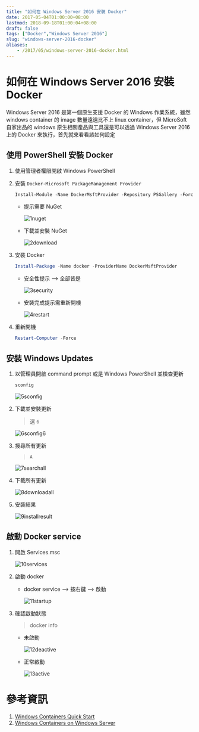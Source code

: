 ```yaml
---
title: "如何在 Windows Server 2016 安裝 Docker"
date: 2017-05-04T01:00:00+08:00
lastmod: 2018-09-18T01:00:04+08:00
draft: false
tags: ["Docker","Windows Server 2016"]
slug: "windows-server-2016-docker"
aliases:
    - /2017/05/windows-server-2016-docker.html
---
```

# 如何在 Windows Server 2016 安裝 Docker
Windows Server 2016 是第一個原生支援 Docker 的 Windows 作業系統，雖然 windows container 的 image 數量遠遠比不上 linux container，但 MicroSoft 自家出品的 windows 原生相關產品與工具還是可以透過 Windows Server 2016 上的 Docker 來執行，首先就來看看該如何設定

## 使用 PowerShell 安裝 Docker

1.  使用管理者權限開啟 Windows PowerShell
2.  安裝 `Docker-Microsoft PackageManagement Provider`

    ```ps1
    Install-Module -Name DockerMsftProvider -Repository PSGallery -Force
    ```

    *   提示需要 NuGet

        ![1nuget](https://cloud.githubusercontent.com/assets/3851540/25586234/0bcfaf3c-2ed1-11e7-95aa-a3b3717396d0.png)

    *   下載並安裝 NuGet


        ![2download](https://cloud.githubusercontent.com/assets/3851540/25586235/0beba4f8-2ed1-11e7-892c-fba077d69bb4.png)

3.  安裝 Docker

    ```ps1
    Install-Package -Name docker -ProviderName DockerMsftProvider
    ```

    *   安全性提示 --> 全部皆是

        ![3security](https://cloud.githubusercontent.com/assets/3851540/25586239/0bf27de6-2ed1-11e7-829e-ff988a628c77.png)

    *   安裝完成提示需重新開機

        ![4restart](https://cloud.githubusercontent.com/assets/3851540/25586237/0bec48ae-2ed1-11e7-8cbb-0059d56cc014.png)

4.  重新開機

    ```ps1
    Restart-Computer -Force
    ```

## 安裝 Windows Updates

1. 以管理員開啟 command prompt 或是 Windows PowerShell 並檢查更新

    ```ps1
    sconfig
    ```

    ![5sconfig](https://cloud.githubusercontent.com/assets/3851540/25586236/0bebe972-2ed1-11e7-94b5-5ef795dca366.png)

2.  下載並安裝更新

    > 選 `6`

    ![6sconfig6](https://cloud.githubusercontent.com/assets/3851540/25586238/0bef6250-2ed1-11e7-97c9-1cdf3fa2c3e2.png)

3.  搜尋所有更新

    > `A`

    ![7searchall](https://cloud.githubusercontent.com/assets/3851540/25586240/0bf6eb74-2ed1-11e7-9509-608543d6f0d1.png)

4.  下載所有更新

    ![8downloadall](https://cloud.githubusercontent.com/assets/3851540/25586241/0c11afd6-2ed1-11e7-8da4-dc0f9ec66915.png)

5.  安裝結果

    ![9installresult](https://cloud.githubusercontent.com/assets/3851540/25586242/0c121f16-2ed1-11e7-929e-587ee967deec.png)

## 啟動 Docker service

1.  開啟 Services.msc

    ![10services](https://cloud.githubusercontent.com/assets/3851540/25586243/0c12d500-2ed1-11e7-8a79-0239c420245f.png)

2.  啟動 docker
    *   docker service --> 按右鍵 --> 啟動

        ![11startup](https://cloud.githubusercontent.com/assets/3851540/25586244/0c1661ac-2ed1-11e7-83a9-1c450dbdd300.png)

3.  確認啟動狀態

    > docker info

    *   未啟動

        ![12deactive](https://cloud.githubusercontent.com/assets/3851540/25586245/0c1b8ef2-2ed1-11e7-996b-3afab1c88aa0.png)

    *   正常啟動

         ![13active](https://cloud.githubusercontent.com/assets/3851540/25586233/0ba47fd8-2ed1-11e7-9414-ff73207ccfdc.png)

# 參考資訊
1.  [Windows Containers Quick Start](https://docs.microsoft.com/en-us/virtualization/windowscontainers/quick-start/?WT.mc_id=DOP-MVP-5002594)
2.  [Windows Containers on Windows Server](https://docs.microsoft.com/en-us/virtualization/windowscontainers/quick-start/quick-start-windows-server?WT.mc_id=DOP-MVP-5002594)
